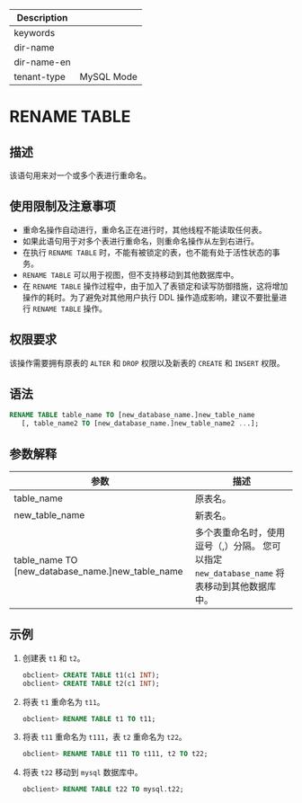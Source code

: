 | Description   |                 |
|---------------|-----------------|
| keywords      |                 |
| dir-name      |                 |
| dir-name-en   |                 |
| tenant-type   | MySQL Mode      |

# RENAME TABLE

## 描述

该语句用来对一个或多个表进行重命名。

## 使用限制及注意事项

* 重命名操作自动进行，重命名正在进行时，其他线程不能读取任何表。
* 如果此语句用于对多个表进行重命名，则重命名操作从左到右进行。
* 在执行 `RENAME TABLE` 时，不能有被锁定的表，也不能有处于活性状态的事务。
* `RENAME TABLE` 可以用于视图，但不支持移动到其他数据库中。
* 在 `RENAME TABLE` 操作过程中，由于加入了表锁定和读写防御措施，这将增加操作的耗时。为了避免对其他用户执行 DDL 操作造成影响，建议不要批量进行 `RENAME TABLE` 操作。

## 权限要求

该操作需要拥有原表的 `ALTER` 和 `DROP` 权限以及新表的 `CREATE` 和 `INSERT` 权限。

## 语法

```sql
RENAME TABLE table_name TO [new_database_name.]new_table_name
   [, table_name2 TO [new_database_name.]new_table_name2 ...];
```

## 参数解释

|                               **参数**                                |                                  **描述**                                   |
|---------------------------------------------------------------------|---------------------------------------------------------------------------|
| table_name                                                          | 原表名。                                                                      |
| new_table_name                                                      | 新表名。                                                                      |
| table_name  TO \[new_database_name.\]new_table_name | 多个表重命名时，使用逗号（,）分隔。 您可以指定 `new_database_name` 将表移动到其他数据库中。 |

## 示例

1. 创建表 `t1` 和 `t2`。

   ```sql
   obclient> CREATE TABLE t1(c1 INT);
   obclient> CREATE TABLE t2(c1 INT);
   ```

2. 将表 `t1` 重命名为 `t11`。

   ```sql
   obclient> RENAME TABLE t1 TO t11;
   ```

3. 将表 `t11` 重命名为 `t111`，表 `t2` 重命名为 `t22`。

   ```sql
   obclient> RENAME TABLE t11 TO t111, t2 TO t22;
   ```

4. 将表 `t22` 移动到 `mysql` 数据库中。

   ```sql
   obclient> RENAME TABLE t22 TO mysql.t22;
   ```
